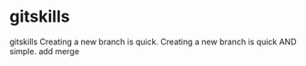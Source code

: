 # gitskills
gitskills
Creating a new branch is quick.
Creating a new branch is quick AND simple.
add merge
